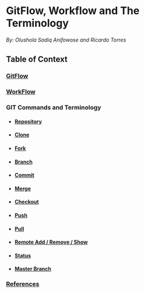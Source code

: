 # **GitFlow, Workflow and The Terminology**
###### By: Olushola Sadiq Anifowose and Ricardo Torres 
## **Table of Context** 

### [**GitFlow**](/GitF.md)

### [**WorkFlow**](/WorkF.md)
### **GIT Commands and Terminology**
- #### [Repository](/Repository.md)
- #### [Clone](/Clone.md)
- #### [Fork](/Fork.md)
- #### [Branch](/Branch.md)
- #### [Commit](/Commit.md)
- #### [Merge](/Merge.md)
- #### [Checkout](/Checkout.md)
- #### [Push](/Push.md)
- #### [Pull](/Pull.md)
- #### [Remote Add / Remove / Show](/RRS.md)
- #### [Status](/Status.md)
- #### [Master Branch](/Master.md)

### [**References**](/Ref.md)